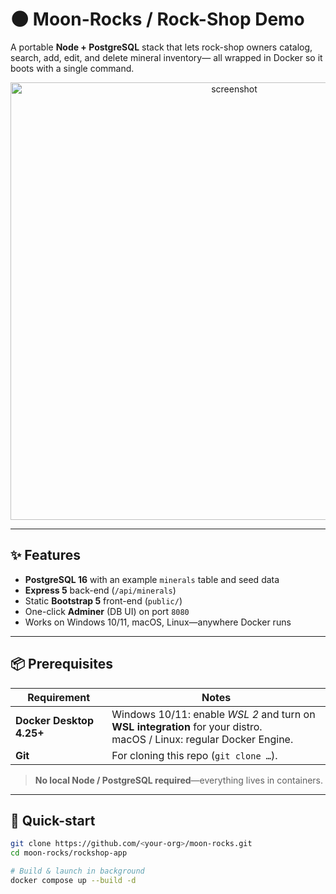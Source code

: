 # 🌑 Moon-Rocks / Rock-Shop Demo

A portable **Node + PostgreSQL** stack that lets rock-shop owners catalog, search, add, edit, and delete mineral inventory— all wrapped in Docker so it boots with a single command.

<p align="center">
  <img alt="screenshot" src="docs/screenshot.png" width="700">
</p>

---

## ✨ Features

* **PostgreSQL 16** with an example `minerals` table and seed data  
* **Express 5** back-end (`/api/minerals`)  
* Static **Bootstrap 5** front-end (`public/`)  
* One-click **Adminer** (DB UI) on port `8080`  
* Works on Windows 10/11, macOS, Linux—anywhere Docker runs

---

## 📦 Prerequisites

| Requirement | Notes |
|-------------|-------|
| **Docker Desktop 4.25+** | Windows 10/11: enable *WSL 2* and turn on **WSL integration** for your distro.<br>macOS / Linux: regular Docker Engine. |
| **Git** | For cloning this repo (`git clone …`). |

> **No local Node / PostgreSQL required**—everything lives in containers.

---

## 🚀 Quick-start

```bash
git clone https://github.com/<your-org>/moon-rocks.git
cd moon-rocks/rockshop-app

# Build & launch in background
docker compose up --build -d